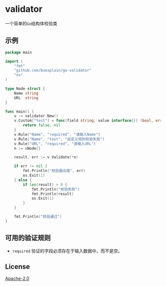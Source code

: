 # validator

一个简单的`Go`结构体校验类

## 示例
```go
package main

import (
	"fmt"
	"github.com/buexplain/go-validator"
	"os"
)

type Node struct {
	Name string
	URL  string
}

func main() {
	v := validator.New()
	v.Custom["test"] = func(field string, value interface{}) (bool, error) {
		return false, nil
	}
	v.Rule("Name", "required", "请输入Name")
	v.Rule("Name", "test", "自定义规则校验失败")
	v.Rule("URL", "required", "请输入URL")
	n := &Node{}

	result, err := v.Validate(*n)

	if err != nil {
		fmt.Println("校验器出错", err)
		os.Exit(1)
	} else {
		if len(result) > 0 {
			fmt.Println("校验失败")
			fmt.Println(result)
			os.Exit(1)
		}
	}

	fmt.Println("校验通过")
}
```

## 可用的验证规则
* `required` 验证的字段必须存在于输入数据中，而不是空。

## License
[Apache-2.0](http://www.apache.org/licenses/LICENSE-2.0.html)
